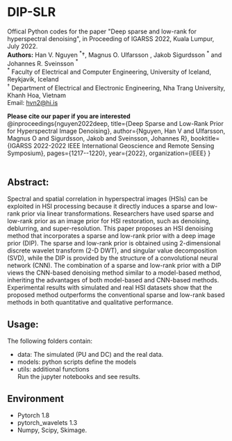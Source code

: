 # DIP-SLR
 Offical Python codes for the paper "Deep sparse and low-rank for hyperspectral denoising", in Proceeding of IGARSS 2022, Kuala Lumpur, July 2022.<br>
 **Authors:** Han V. Nguyen $^\ast \dagger$, Magnus O. Ulfarsson , Jakob Sigurdsson $^\ast$ and Johannes R. Sveinsson $^\ast$<br>
 $^\ast$ Faculty of Electrical and Computer Engineering, University of Iceland, Reykjavik, Iceland<br>
$^\dagger$ Department of Electrical and Electronic Engineering, Nha Trang University, Khanh Hoa, Vietnam<br>
 Email: hvn2@hi.is

 **Please cite our paper if you are interested**<br>
 @inproceedings{nguyen2022deep,
  title={Deep Sparse and Low-Rank Prior for Hyperspectral Image Denoising},
  author={Nguyen, Han V and Ulfarsson, Magnus O and Sigurdsson, Jakob and Sveinsson, Johannes R},
  booktitle={IGARSS 2022-2022 IEEE International Geoscience and Remote Sensing Symposium},
  pages={1217--1220},
  year={2022},
  organization={IEEE}
}
 <br>
 <br>
## Abstract:<br>
 Spectral and spatial correlation in hyperspectral images (HSIs) can be exploited in HSI processing because it directly induces a sparse and low-rank prior via linear transformations. Researchers have used sparse and low-rank prior as an image prior for HSI restoration, such as denoising, deblurring, and super-resolution. This paper proposes an HSI denoising method that incorporates a sparse and low-rank prior with a deep image prior (DIP). The sparse and low-rank prior is obtained using 2-dimensional discrete wavelet transform (2-D DWT), and singular value decomposition (SVD), while the DIP is provided by the structure of a convolutional neural network (CNN). The combination of a sparse and low-rank prior with a DIP views the CNN-based denoising method similar to a model-based method, inheriting the advantages of both model-based and CNN-based methods. Experimental results with simulated and real HSI datasets show that the proposed method outperforms the conventional sparse and low-rank based methods in both quantitative and qualitative performance.

## Usage:<br>
The following folders contain:
- data: The simulated (PU and DC) and the real data.
- models: python scripts define the models
- utils: additional functions<br>
Run the jupyter notebooks and see results.
## Environment
- Pytorch 1.8
- pytorch_wavelets 1.3
- Numpy, Scipy, Skimage.